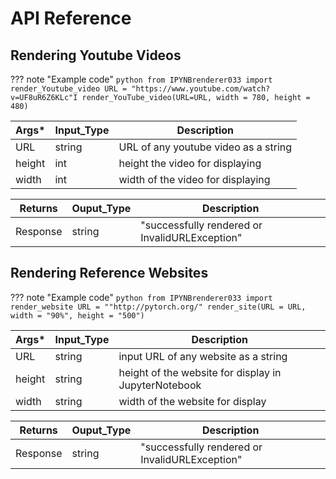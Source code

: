 # API Reference

## Rendering Youtube Videos
??? note "Example code"
    ```python
    from IPYNBrenderer033 import render_Youtube_video
    URL = "https://www.youtube.com/watch?v=UF8uR6Z6KLc"I
    render_YouTube_video(URL=URL, width = 780, height = 480) 
    ```

| Args*   | Input_Type | Description                          |
|--------|------------|--------------------------------------|
| URL    | string     | URL of any youtube video as a string |
| height | int        | height the video for displaying      |
| width  | int        | width of the video for displaying    |

| Returns  | Ouput_Type | Description                                    |
|----------|------------|------------------------------------------------|
| Response | string     | "successfully rendered or InvalidURLException" |

## Rendering Reference Websites
??? note "Example code"
    ```python
    from IPYNBrenderer033 import render_website
    URL = ""http://pytorch.org/"
    render_site(URL = URL, width = "90%", height = "500") 
    ```

| Args*  | Input_Type | Description                                          |
|--------|------------|------------------------------------------------------|
| URL    | string     | input URL of any website as a string                 |
| height | string        | height of the website for display in JupyterNotebook |
| width  | string        | width of the website for display                     |


| Returns  | Ouput_Type | Description                                    |
|----------|------------|------------------------------------------------|
| Response | string     | "successfully rendered or InvalidURLException" |